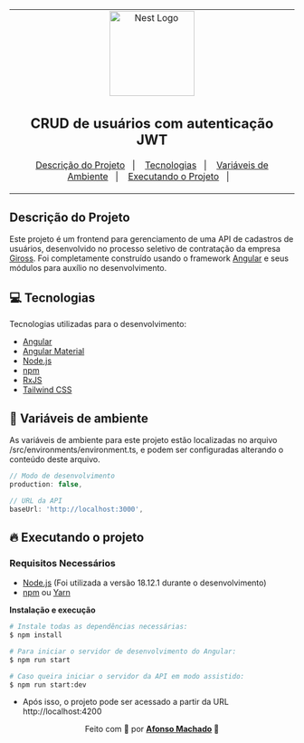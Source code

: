 <table align="center"><tr><td align="center" width="9999">
<a href="https://giross.com.br/" target="blank"><img src="https://giross.com.br/assets/images/logo2.png" width="150" alt="Nest Logo" /></a>

<h2>CRUD de usuários com autenticação JWT</h2>

<p align="center">
  <a href="#descrição-do-projeto">Descrição do Projeto</a>&nbsp;&nbsp;&nbsp;|&nbsp;&nbsp;&nbsp;
  <a href="#computer-tecnologias">Tecnologias</a>&nbsp;&nbsp;&nbsp;|&nbsp;&nbsp;&nbsp;
    <a href="#bookmark-variáveis-de-ambiente">Variáveis de Ambiente</a>&nbsp;&nbsp;&nbsp;|&nbsp;&nbsp;&nbsp;
  <a href="#fire-executando-o-projeto">Executando o Projeto</a>&nbsp;&nbsp;&nbsp;|&nbsp;&nbsp;&nbsp;
</p>

</td></tr>
</table>

## Descrição do Projeto

Este projeto é um frontend para gerenciamento de uma API de cadastros de usuários, desenvolvido no processo seletivo de contratação da empresa [Giross](https://giross.com.br/). Foi completamente construído usando o framework [Angular](https://angular.io/) e seus módulos para auxílio no desenvolvimento.

## :computer: Tecnologias

Tecnologias utilizadas para o desenvolvimento:

- [Angular](https://angular.io)
- [Angular Material](https://material.angular.io/)
- [Node.js](https://nodejs.org/en/)
- [npm](https://www.npmjs.com/)
- [RxJS](https://rxjs.dev/)
- [Tailwind CSS](https://tailwindcss.com/)

## :bookmark: Variáveis de ambiente 

As variáveis de ambiente para este projeto estão localizadas no arquivo /src/environments/environment.ts, e podem ser configuradas alterando o conteúdo deste arquivo.


```javascript
// Modo de desenvolvimento
production: false,

// URL da API
baseUrl: 'http://localhost:3000',
```

## :fire: Executando o projeto

### Requisitos Necessários

- [Node.js](https://nodejs.org/en/) (Foi utilizada a versão 18.12.1 durante o desenvolvimento)
- [npm](https://www.npmjs.com/) ou [Yarn](https://classic.yarnpkg.com/)

**Instalação e execução**

```bash
# Instale todas as dependências necessárias:
$ npm install

# Para iniciar o servidor de desenvolvimento do Angular:
$ npm run start

# Caso queira iniciar o servidor da API em modo assistido:
$ npm run start:dev
```

- Após isso, o projeto pode ser acessado a partir da URL http://localhost:4200

<p align="center">Feito com 💜 por <strong><a href="https://www.linkedin.com/in/AfonsoMachado/">Afonso Machado</a> 🥰 </strong> </p>
